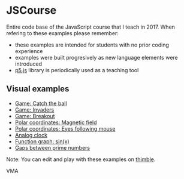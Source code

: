 # JSCourse
Entire code base of the JavaScript course that I teach in 2017. When refering to these examples please remember:

- these examples are intended for students with no prior coding experience
- examples were built progresively as new language elements were introduced 
- [p5.js](https://p5js.org) library is periodically used as a teaching tool

Visual examples
---------------

- [Game: Catch the ball](https://mveteanu.github.io/JSCourse/z11%20-%20Game%20-%20Catch%20the%20ball/catchball.html)
- [Game: Invaders](https://mveteanu.github.io/JSCourse/z12%20-%20Game%20-%20Invaders/invaders3.html)
- [Game: Breakout](https://mveteanu.github.io/JSCourse/z13%20-%20Game%20-%20Breakout/breakout4.html)
- [Polar coordinates: Magnetic field](https://mveteanu.github.io/JSCourse/z14%20-%20Polar%20coordinates/p58_magnetic_field_2.html)
- [Polar coordinates: Eyes following mouse](https://mveteanu.github.io/JSCourse/z14%20-%20Polar%20coordinates/p56_eyes_mouse.html)
- [Analog clock](https://mveteanu.github.io/JSCourse/z15%20-%20Analog%20clock/analogclock.html)
- [Function graph: sin(x)](https://mveteanu.github.io/JSCourse/z09%20-%20Function%20graph/fngraph3.html)
- [Gaps between prime numbers](https://mveteanu.github.io/JSCourse/z19%20-%20Primes/p35_prime_plot.html)

Note: You can edit and play with these examples on [thimble](https://thimbleprojects.org/vmasoft/308826).

VMA
